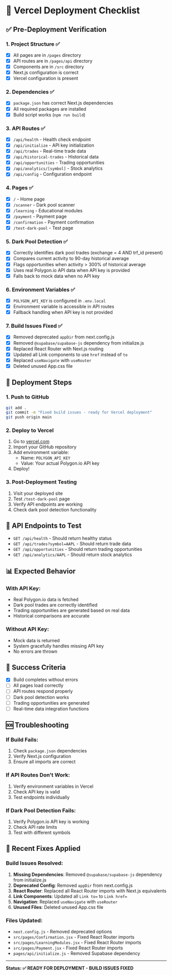 # 🚀 Vercel Deployment Checklist

## ✅ **Pre-Deployment Verification**

### **1. Project Structure** ✅
- [x] All pages are in `/pages` directory
- [x] API routes are in `/pages/api` directory
- [x] Components are in `/src` directory
- [x] Next.js configuration is correct
- [x] Vercel configuration is present

### **2. Dependencies** ✅
- [x] `package.json` has correct Next.js dependencies
- [x] All required packages are installed
- [x] Build script works (`npm run build`)

### **3. API Routes** ✅
- [x] `/api/health` - Health check endpoint
- [x] `/api/initialize` - API key initialization
- [x] `/api/trades` - Real-time trade data
- [x] `/api/historical-trades` - Historical data
- [x] `/api/opportunities` - Trading opportunities
- [x] `/api/analytics/[symbol]` - Stock analytics
- [x] `/api/config` - Configuration endpoint

### **4. Pages** ✅
- [x] `/` - Home page
- [x] `/scanner` - Dark pool scanner
- [x] `/learning` - Educational modules
- [x] `/payment` - Payment page
- [x] `/confirmation` - Payment confirmation
- [x] `/test-dark-pool` - Test page

### **5. Dark Pool Detection** ✅
- [x] Correctly identifies dark pool trades (exchange = 4 AND trf_id present)
- [x] Compares current activity to 90-day historical average
- [x] Flags opportunities when activity > 300% of historical average
- [x] Uses real Polygon.io API data when API key is provided
- [x] Falls back to mock data when no API key

### **6. Environment Variables** ✅
- [x] `POLYGON_API_KEY` is configured in `.env.local`
- [x] Environment variable is accessible in API routes
- [x] Fallback handling when API key is not provided

### **7. Build Issues Fixed** ✅
- [x] Removed deprecated `appDir` from next.config.js
- [x] Removed `@supabase/supabase-js` dependency from initialize.js
- [x] Replaced React Router with Next.js routing
- [x] Updated all Link components to use `href` instead of `to`
- [x] Replaced `useNavigate` with `useRouter`
- [x] Deleted unused App.css file

## 🚀 **Deployment Steps**

### **1. Push to GitHub**
```bash
git add .
git commit -m "Fixed build issues - ready for Vercel deployment"
git push origin main
```

### **2. Deploy to Vercel**
1. Go to [vercel.com](https://vercel.com)
2. Import your GitHub repository
3. Add environment variable:
   - Name: `POLYGON_API_KEY`
   - Value: Your actual Polygon.io API key
4. Deploy!

### **3. Post-Deployment Testing**
1. Visit your deployed site
2. Test `/test-dark-pool` page
3. Verify API endpoints are working
4. Check dark pool detection functionality

## 🔧 **API Endpoints to Test**

- `GET /api/health` - Should return healthy status
- `GET /api/trades?symbol=AAPL` - Should return trade data
- `GET /api/opportunities` - Should return trading opportunities
- `GET /api/analytics/AAPL` - Should return stock analytics

## 📊 **Expected Behavior**

### **With API Key:**
- Real Polygon.io data is fetched
- Dark pool trades are correctly identified
- Trading opportunities are generated based on real data
- Historical comparisons are accurate

### **Without API Key:**
- Mock data is returned
- System gracefully handles missing API key
- No errors are thrown

## 🎯 **Success Criteria**

- [x] Build completes without errors
- [ ] All pages load correctly
- [ ] API routes respond properly
- [ ] Dark pool detection works
- [ ] Trading opportunities are generated
- [ ] Real-time data integration functions

## 🆘 **Troubleshooting**

### **If Build Fails:**
1. Check `package.json` dependencies
2. Verify Next.js configuration
3. Ensure all imports are correct

### **If API Routes Don't Work:**
1. Verify environment variables in Vercel
2. Check API key is valid
3. Test endpoints individually

### **If Dark Pool Detection Fails:**
1. Verify Polygon.io API key is working
2. Check API rate limits
3. Test with different symbols

## 🔧 **Recent Fixes Applied**

### **Build Issues Resolved:**
1. **Missing Dependencies**: Removed `@supabase/supabase-js` dependency from initialize.js
2. **Deprecated Config**: Removed `appDir` from next.config.js
3. **React Router**: Replaced all React Router imports with Next.js equivalents
4. **Link Components**: Updated all `Link to=` to `Link href=`
5. **Navigation**: Replaced `useNavigate` with `useRouter`
6. **Unused Files**: Deleted unused App.css file

### **Files Updated:**
- `next.config.js` - Removed deprecated options
- `src/pages/Confirmation.jsx` - Fixed React Router imports
- `src/pages/LearningModules.jsx` - Fixed React Router imports
- `src/pages/Payment.jsx` - Fixed React Router imports
- `pages/api/initialize.js` - Removed Supabase dependency

---

**Status: ✅ READY FOR DEPLOYMENT - BUILD ISSUES FIXED**
